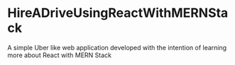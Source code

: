 # HireADriveUsingReactWithMERNStack
 A simple Uber like web application developed with the intention of learning more about React with MERN Stack
